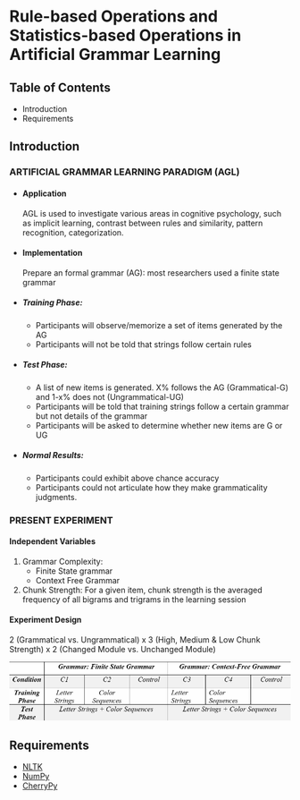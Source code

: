 # Rule-based Operations and Statistics-based Operations in Artificial Grammar Learning

## Table of Contents
 * Introduction
 * Requirements

## Introduction
### ARTIFICIAL GRAMMAR LEARNING PARADIGM (AGL)

* #### Application
  AGL is used to investigate various areas in cognitive psychology, such as implicit learning, contrast between rules and similarity, pattern recognition, categorization.

* #### Implementation
  Prepare an formal grammar (AG): most researchers used a finite state grammar

* ##### Training Phase:
  * Participants will observe/memorize a set of items generated by the AG
  * Participants will not be told that strings follow certain rules

* ##### Test Phase:
  * A list of new items is generated. X% follows the AG (Grammatical-G) and 1-x% does not (Ungrammatical-UG)
  * Participants will be told that training strings follow a certain grammar but not details of the grammar
  * Participants will be asked to determine whether new items are G or UG

* ##### Normal Results:
  * Participants could exhibit above chance accuracy
  * Participants could not articulate how they make grammaticality judgments.

### PRESENT EXPERIMENT

#### Independent Variables
1. Grammar Complexity:
    * Finite State grammar
    * Context Free Grammar
2. Chunk Strength: For a given item, chunk strength is the averaged frequency of all bigrams and trigrams in the learning session

#### Experiment Design
2 (Grammatical vs. Ungrammatical) x 3 (High, Medium & Low Chunk Strength) x 2 (Changed Module vs. Unchanged Module)

![experiment design](/image/exp_design.png)

## Requirements
* [NLTK](http://www.nltk.org/)
* [NumPy](http://www.numpy.org/)
* [CherryPy](http://cherrypy.org/)